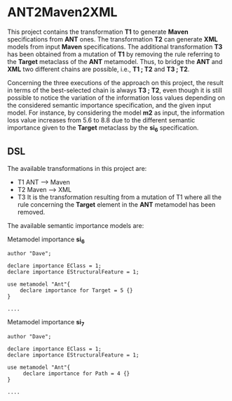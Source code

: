 # ANT2Maven2XML

This project contains the transformation __T1__ to generate __Maven__ specifications from __ANT__ ones. 
The transformation __T2__ can generate __XML__ models from input __Maven__ specifications. The additional transformation __T3__ has been obtained from a mutation of __T1__ by removing the rule referring to the __Target__ metaclass of the __ANT__ metamodel. Thus, to bridge the __ANT__ and __XML__ two different chains are possible, i.e., __T1 ; T2__ and __T3 ; T2__.

Concerning the three executions of the approach on this project, the result in terms of the best-selected chain is always __T3 ; T2__, even though it is still possible to notice the variation of the information loss values depending on the considered semantic importance specification, and the given input model. For instance, by considering the model __m2__ as input, the information loss value increases from 5.6 to 8.8 due to the different semantic importance given to the __Target__ metaclass by the __si<sub>6</sub>__ specification.

## DSL

The available transformations in this project are:

 - T1 ANT --> Maven
 - T2 Maven --> XML
 - T3 It is the transformation resulting from a mutation of T1 where all the rule concerning the __Target__ element in the __ANT__ metamodel has been removed.

The available semantic importance models are:


Metamodel importance __si<sub>6</sub>__
```
author "Dave";

declare importance EClass = 1;
declare importance EStructuralFeature = 1;

use metamodel "Ant"{
    declare importance for Target = 5 {}
}

....
```

Metamodel importance __si<sub>7</sub>__
```
author "Dave";

declare importance EClass = 1;
declare importance EStructuralFeature = 1;

use metamodel "Ant"{
     declare importance for Path = 4 {}
}

....
```
